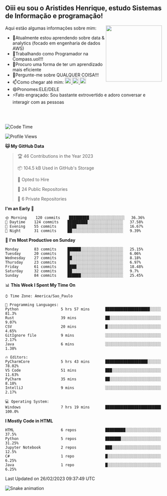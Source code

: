 ## Oiii eu sou o Aristides Henrique, estudo Sistemas de Informação e programação!

<div >
Aqui estão algumas informações sobre mim:<img align="right" height="180em" src="https://user-images.githubusercontent.com/97318481/177042589-45d62122-82a9-4a32-b3a7-87b322825b2f.png">
</div>

- 🌱Atualmente estou aprendendo sobre data & analytics (focado em engenharia de dados AWS)
- 👯Trabalhando como Programador na Compass.uol!!!
- 🤔Procuro uma forma de ter um aprendizado mais eficiente
- 💬Pergunte-me sobre QUALQUER COISA!!!
- 📫Como chegar até mim:
  <a href="https://www.instagram.com/aryhenry/" target="_blank">
  <img src="https://img.shields.io/badge/-Instagram-%23E4405F?style=for-the-badge&logo=instagram&logoColor=black" height="20px">
  </a>
  <a href="https://www.linkedin.com/in/aristides-henrique/" target="_blank">
  <img src="https://img.shields.io/badge/-LinkedIn-%230077B5?style=for-the-badge&logo=linkedin&logoColor=black" height="20px">
  </a> 
  <a href="mailto:arihenriqueuna@gmail.com">
  <img src="https://img.shields.io/badge/-Gmail-%23333?style=for-the-badge&logo=gmail&logoColor=white" height="20px">
  </a>
- 😄Pronomes:ELE/DELE
- ⚡Fato engraçado: Sou bastante extrovertido e adoro conversar e interagir com as pessoas
<br/>
<br/>

<!--START_SECTION:waka-->
![Code Time](http://img.shields.io/badge/Code%20Time-421%20hrs%206%20mins-blue)

![Profile Views](http://img.shields.io/badge/Profile%20Views-0-blue)

**🐱 My GitHub Data** 

> 🏆 46 Contributions in the Year 2023
 > 
> 📦 104.5 kB Used in GitHub's Storage 
 > 
> 💼 Opted to Hire
 > 
> 📜 24 Public Repositories 
 > 
> 🔑 6 Private Repositories  
 > 
**I'm an Early 🐤** 

```text
🌞 Morning    120 commits    █████████░░░░░░░░░░░░░░░░   36.36% 
🌇 Daytime    124 commits    █████████░░░░░░░░░░░░░░░░   37.58% 
🌃 Evening    55 commits     ████░░░░░░░░░░░░░░░░░░░░░   16.67% 
🌙 Night      31 commits     ██░░░░░░░░░░░░░░░░░░░░░░░   9.39%

```
📅 **I'm Most Productive on Sunday** 

```text
Monday       83 commits     ██████░░░░░░░░░░░░░░░░░░░   25.15% 
Tuesday      20 commits     █░░░░░░░░░░░░░░░░░░░░░░░░   6.06% 
Wednesday    27 commits     ██░░░░░░░░░░░░░░░░░░░░░░░   8.18% 
Thursday     23 commits     █░░░░░░░░░░░░░░░░░░░░░░░░   6.97% 
Friday       61 commits     ████░░░░░░░░░░░░░░░░░░░░░   18.48% 
Saturday     32 commits     ██░░░░░░░░░░░░░░░░░░░░░░░   9.7% 
Sunday       84 commits     ██████░░░░░░░░░░░░░░░░░░░   25.45%

```


📊 **This Week I Spent My Time On** 

```text
⌚︎ Time Zone: America/Sao_Paulo

💬 Programming Languages: 
Python                   5 hrs 57 mins       ████████████████████░░░░░   81.3% 
Rust                     39 mins             ██░░░░░░░░░░░░░░░░░░░░░░░   9.07% 
CSV                      20 mins             █░░░░░░░░░░░░░░░░░░░░░░░░   4.65% 
GitIgnore file           9 mins              ░░░░░░░░░░░░░░░░░░░░░░░░░   2.17% 
Java                     6 mins              ░░░░░░░░░░░░░░░░░░░░░░░░░   1.38%

🔥 Editors: 
PyCharmCore              5 hrs 43 mins       ███████████████████░░░░░░   78.02% 
VS Code                  51 mins             ███░░░░░░░░░░░░░░░░░░░░░░   11.63% 
PyCharm                  35 mins             ██░░░░░░░░░░░░░░░░░░░░░░░   8.18% 
IntelliJ                 9 mins              ░░░░░░░░░░░░░░░░░░░░░░░░░   2.17%

💻 Operating System: 
Windows                  7 hrs 19 mins       █████████████████████████   100.0%

```

**I Mostly Code in HTML** 

```text
HTML                     6 repos             █████████░░░░░░░░░░░░░░░░   37.5% 
Python                   5 repos             ███████░░░░░░░░░░░░░░░░░░   31.25% 
Jupyter Notebook         2 repos             ███░░░░░░░░░░░░░░░░░░░░░░   12.5% 
C#                       1 repo              █░░░░░░░░░░░░░░░░░░░░░░░░   6.25% 
Java                     1 repo              █░░░░░░░░░░░░░░░░░░░░░░░░   6.25%

```



 Last Updated on 26/02/2023 09:37:49 UTC
<!--END_SECTION:waka-->

![Snake animation](https://github.com/arihenrique/arihenrique/blob/output/github-contribution-grid-snake.svg)
